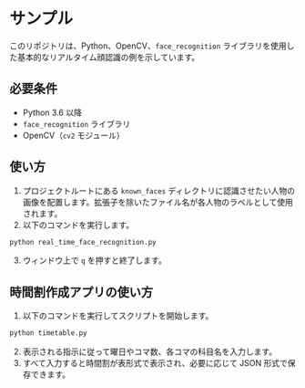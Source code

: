 # サンプル

このリポジトリは、Python、OpenCV、`face_recognition` ライブラリを使用した基本的なリアルタイム顔認識の例を示しています。

## 必要条件

- Python 3.6 以降
- `face_recognition` ライブラリ
- OpenCV（`cv2` モジュール）

## 使い方

1. プロジェクトルートにある `known_faces` ディレクトリに認識させたい人物の画像を配置します。拡張子を除いたファイル名が各人物のラベルとして使用されます。
2. 以下のコマンドを実行します。

```bash
python real_time_face_recognition.py
```

3. ウィンドウ上で `q` を押すと終了します。

## 時間割作成アプリの使い方

1. 以下のコマンドを実行してスクリプトを開始します。

```bash
python timetable.py
```

2. 表示される指示に従って曜日やコマ数、各コマの科目名を入力します。
3. すべて入力すると時間割が表形式で表示され、必要に応じて JSON 形式で保存できます。

